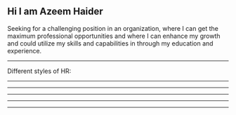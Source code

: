 

<h2>Hi I am Azeem Haider</h2>
<p>Seeking for a challenging position in an organization, where I can get the maximum professional
opportunities and where I can enhance my growth and could utilize my skills and capabilities in through my education and experience.</p>
<hr>
<p>Different styles of HR:</p>
<hr class="new1">
<hr class="new2">
<hr class="new3">
<hr class="new4">
<hr class="new5">

</body>
</html>



